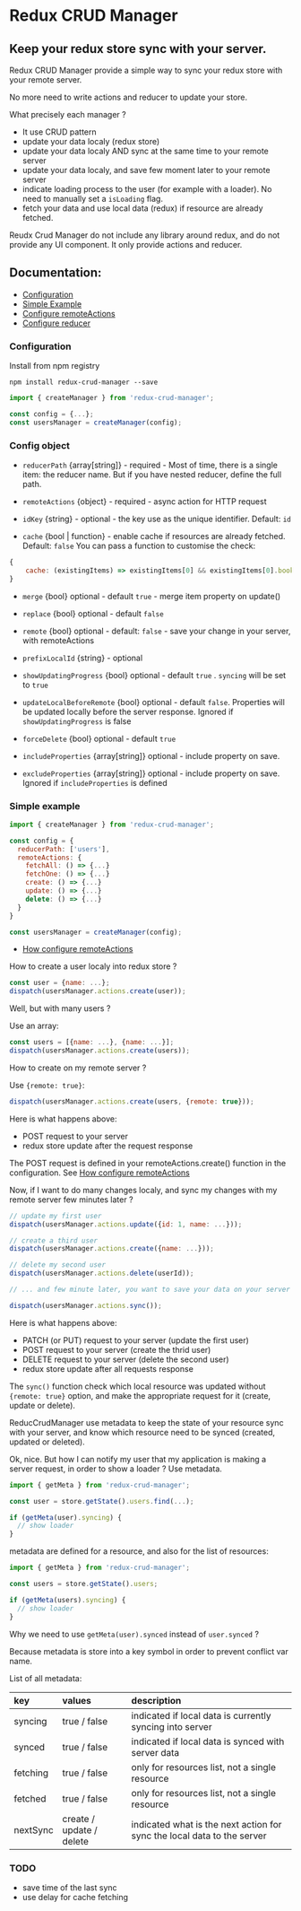 Redux CRUD Manager
===================

## Keep your redux store sync with your server.

Redux CRUD Manager provide a simple way to sync your redux store with your remote server.

No more need to write actions and reducer to update your store. 

What precisely each manager ?

* It use CRUD pattern
* update your data localy (redux store)
* update your data localy AND sync at the same time to your remote server
* update your data localy, and save few moment later to your remote server
* indicate loading process to the user (for example with a loader). No need to manually set a ```isLoading``` flag.
* fetch your data and use local data (redux) if resource are already fetched.

Reudx Crud Manager do not include any library around redux, and do not provide any UI component. It only provide actions and reducer.

## Documentation:

* [Configuration](#configuration)
* [Simple Example](#simple-example)
* [Configure remoteActions](docs/remote-actions.md)
* [Configure reducer](docs/reducer.md)

### Configuration

Install from npm registry
```
npm install redux-crud-manager --save
```

<a id="configuration"></a>

```js
import { createManager } from 'redux-crud-manager';

const config = {...};
const usersManager = createManager(config);
```

### Config object



* ```reducerPath``` {array[string]} - required - Most of time, there is a single item: the reducer name. But if you have nested reducer, define the full path.


* ```remoteActions```  {object} - required - async action for HTTP request


* ```idKey``` {string} - optional - the key use as the unique identifier. Default: ```id```


* ```cache``` {bool | function} - enable cache if resources are already fetched. Default: ```false```
You can pass a function to customise the check:
```js
{
    cache: (existingItems) => existingItems[0] && existingItems[0].bookId === someBookId
}
```


* ```merge``` {bool} optional - default ```true``` - merge item property on update()


* ```replace``` {bool} optional - default ```false```


* ```remote``` {bool} optional - default: ```false``` - save your change in your server, with remoteActions


* ```prefixLocalId``` {string} - optional


* ```showUpdatingProgress``` {bool} optional - default ```true``` . ```syncing``` will be set to ```true```


* ```updateLocalBeforeRemote``` {bool} optional - default ```false```. Properties will be updated locally before the server response. Ignored if ```showUpdatingProgress``` is false


* ```forceDelete``` {bool} optional - default ```true```


* ```includeProperties``` {array[string]} optional - include property on save.


* ```excludeProperties``` {array[string]} optional - include property on save. Ignored if ```includeProperties``` is defined



<a id="simple-example"></a>

### Simple example

```js
import { createManager } from 'redux-crud-manager';

const config = {
  reducerPath: ['users'],
  remoteActions: {
    fetchAll: () => {...}
    fetchOne: () => {...}
    create: () => {...}
    update: () => {...}
    delete: () => {...}
  }
}

const usersManager = createManager(config);
```

* [How configure remoteActions](docs/remote-actions.md)

How to create a user localy into redux store ?
```js
const user = {name: ...};
dispatch(usersManager.actions.create(user));
```

Well, but with many users ?

Use an array:
```js
const users = [{name: ...}, {name: ...}];
dispatch(usersManager.actions.create(users));
```

How to create on my remote server ?

Use ```{remote: true}```:

```js
dispatch(usersManager.actions.create(users, {remote: true}));
```

Here is what happens above:
* POST request to your server
* redux store update after the request response

The POST request is defined in your remoteActions.create() function in the configuration.
See [How configure remoteActions](docs/remote-actions.md)

Now, if I want to do many changes localy, and sync my changes with my remote server few minutes later ? 

```js
// update my first user
dispatch(usersManager.actions.update({id: 1, name: ...}));

// create a third user
dispatch(usersManager.actions.create({name: ...}));

// delete my second user
dispatch(usersManager.actions.delete(userId));

// ... and few minute later, you want to save your data on your server

dispatch(usersManager.actions.sync());
```

Here is what happens above:
* PATCH (or PUT) request to your server (update the first user)
* POST request to your server (create the thrid user)
* DELETE request to your server (delete the second user)
* redux store update after all requests response

The ```sync()``` function check which local resource was updated without ```{remote: true}``` option, and make the appropriate request for it (create, update or delete).

ReducCrudManager use metadata to keep the state of your resource sync with your server, and know which resource need to be synced (created, updated or deleted).

Ok, nice. But how I can notify my user that my application is making a server request, in order to show a loader ?
Use metadata.

```js
import { getMeta } from 'redux-crud-manager';

const user = store.getState().users.find(...);

if (getMeta(user).syncing) {
  // show loader
}
``` 

metadata are defined for a resource, and also for the list of resources:

```js
import { getMeta } from 'redux-crud-manager';

const users = store.getState().users;

if (getMeta(users).syncing) {
  // show loader
}
``` 

Why we need to use ```getMeta(user).synced``` instead of ```user.synced``` ?

Because metadata is store into a key symbol in order to prevent conflict var name.

List of all metadata:

| key | values | description |
|:-------|:------|:------|
|syncing|true / false|indicated if local data is currently syncing into server|
|synced|true / false|indicated if local data is synced with server data|
|fetching|true / false|only for resources list, not a single resource| 
|fetched|true / false|only for resources list, not a single resource| 
|nextSync|create / update / delete|indicated what is the next action for sync the local data to the server|


### TODO
* save time of the last sync
* use delay for cache fetching
